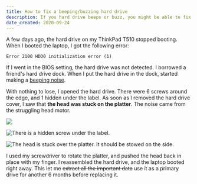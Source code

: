 ```yaml
---
title: How to fix a beeping/buzzing hard drive
description: If you hard drive beeps or buzz, you might be able to fix it yourself. Here's how.
date_created: 2020-09-24
---
```


A few days ago, the hard drive on my ThinkPad T510 stopped booting. When I booted the laptop, I got the following error:

```
Error 2100 HDD0 initialization error (1)
```

If I went in the BIOS setting, the hard drive was not detected. I borrowed a friend's hard drive dock. When I put the hard drive in the dock, started making a [beeping noise](https://www.youtube.com/watch?v=7m5cil6KezI).

With nothing to lose, I opened the hard drive. There were 6 screws around the edge, and 1 hidden under the label. As soon as I removed the hard drive cover, I saw that **the head was stuck on the platter**. The noise came from the struggling head motor.

![](/images/seagate-harddrive-teardown.jpg)

![](/images/seagate-hard-drive-hidden-screw.jpg "There is a hidden screw under the label.")

![](/images/seagate-laptop-hard-drive-stuck-head.jpg "The head is stuck over the platter. It should be stowed on the side.")

I used my screwdriver to rotate the platter, and pushed the head back in place with my finger. I reassembled the hard drive, and the laptop booted right away. This let me <del>extract all the important data</del> use it as a primary drive for another 6 months before replacing it.

